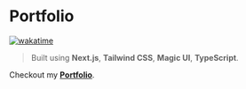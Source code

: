 # Portfolio

[![wakatime](https://wakatime.com/badge/user/e24e0c1b-52c3-4b01-856b-b45f4639b452/project/a4d13660-35de-41c9-a9d2-fab5548b825b.svg)](https://wakatime.com/badge/user/e24e0c1b-52c3-4b01-856b-b45f4639b452/project/a4d13660-35de-41c9-a9d2-fab5548b825b)

> Built using **Next.js**, **Tailwind CSS**, **Magic UI**, **TypeScript**.

Checkout my **[Portfolio](https://sahilambre.com)**.
